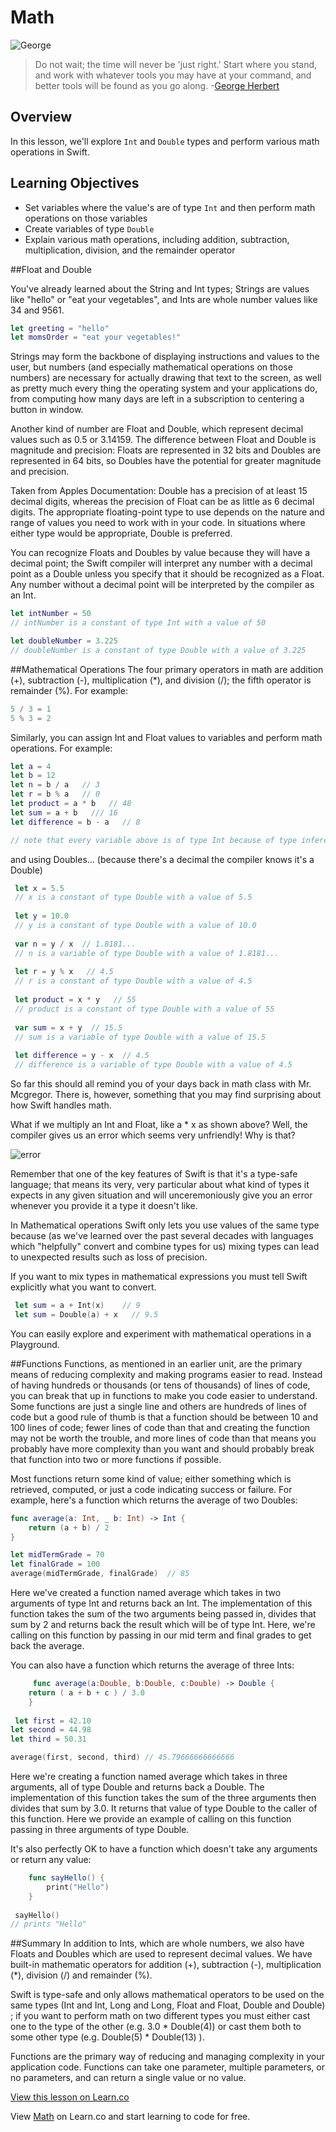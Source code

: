 # Math

![George](http://i.imgur.com/Kz9FGiV.jpg?1)

> Do not wait; the time will never be 'just right.' Start where you stand, and work with whatever tools you may have at your command, and better tools will be found as you go along. -[George Herbert](https://en.wikipedia.org/wiki/George_Herbert)

## Overview

In this lesson, we'll explore `Int` and `Double` types and perform various math operations in Swift. 

## Learning Objectives 

* Set variables where the value's are of type `Int` and then perform math operations on those variables
* Create variables of type `Double`
* Explain various math operations, including addition, subtraction, multiplication, division, and the remainder operator

##Float and Double

You've already learned about the String and Int types; Strings are values like "hello" or "eat your vegetables", and Ints are whole number values like 34 and 9561.  

````Swift
let greeting = "hello"
let momsOrder = "eat your vegetables!"
````

Strings may form the backbone of displaying instructions and values to the user, but numbers (and especially mathematical operations on those numbers) are necessary for actually drawing that text to the screen, as well as pretty much every thing the operating system and your applications do, from computing how many days are left in a subscription to centering a button in window.  

Another kind of number are Float and Double, which represent decimal values such as 0.5 or 3.14159.  The difference between Float and Double is magnitude and precision: Floats are represented in 32 bits and Doubles are represented in 64 bits, so Doubles have the potential for greater magnitude and precision.

Taken from Apples Documentation: 
Double has a precision of at least 15 decimal digits, whereas the precision of Float can be as little as 6 decimal digits. The appropriate floating-point type to use depends on the nature and range of values you need to work with in your code. In situations where either type would be appropriate, Double is preferred.

You can recognize Floats and Doubles by value because they will have a decimal point; the Swift compiler will interpret any number with a decimal point as a Double unless you specify that it should be recognized as a Float.  Any number without a decimal point will be interpreted by the compiler as an Int.

````Swift
let intNumber = 50
// intNumber is a constant of type Int with a value of 50

let doubleNumber = 3.225
// doubleNumber is a constant of type Double with a value of 3.225
````

##Mathematical Operations
The four primary operators in math are addition (+), subtraction (-), multiplication (*), and division (/); the fifth operator is remainder (%).  For example:

```Swift
5 / 3 = 1
5 % 3 = 2
````
 
 Similarly, you can assign Int and Float values to variables and perform math operations.  For example:

 ```Swift
 let a = 4
 let b = 12
 let n = b / a   // 3
 let r = b % a   // 0
 let product = a * b   // 48
 let sum = a + b   /// 16
 let difference = b - a   // 8

 // note that every variable above is of type Int because of type inference.
 ````

 and using Doubles...  (because there's a decimal the compiler knows it's a Double)

````Swift
 let x = 5.5
 // x is a constant of type Double with a value of 5.5
 
 let y = 10.0
 // y is a constant of type Double with a value of 10.0
 
 var n = y / x  // 1.8181...
 // n is a variable of type Double with a value of 1.8181...
 
 let r = y % x   // 4.5
 // r is a constant of type Double with a value of 4.5
 
 let product = x * y   // 55
 // product is a constant of type Double with a value of 55
 
 var sum = x + y  // 15.5
 // sum is a variable of type Double with a value of 15.5
 
 let difference = y - x  // 4.5
 // difference is a variable of type Double with a value of 4.5
 ````
 
 So far this should all remind you of your days back in math class with Mr. Mcgregor.  There is, however, something that you may find surprising about how Swift handles math.
 
What if we multiply an Int and Float, like a * x as shown above?  Well, the compiler gives us an error which seems very unfriendly!  Why is that?

![error](http://i.imgur.com/y7pMBRG.png?1)
 
Remember that one of the key features of Swift is that it's a type-safe language; that means its very, very particular about what kind of types it expects in any given situation and will unceremoniously give you an error whenever you provide it a type it doesn't like.

In Mathematical operations Swift only lets you use values of the same type because (as we've learned over the past several decades with languages which "helpfully" convert and combine types for us) mixing types can lead to unexpected results such as loss of precision.

If you want to mix types in mathematical expressions you must tell Swift explicitly what you want to convert.
 
````Swift
 let sum = a + Int(x)    // 9
 let sum = Double(a) + x   // 9.5
 ````
 
 You can easily explore and experiment with mathematical operations in a Playground.
 
 
##Functions
 Functions, as mentioned in an earlier unit, are the primary means of reducing complexity and making programs easier to read.  Instead of having hundreds or thousands (or tens of thousands) of lines of code, you can break that up in functions to make you code easier to understand.  Some functions are just a single line and others are hundreds of lines of code but a good rule of thumb is that a function should be between 10 and 100 lines of code; fewer lines of code than that and creating the function may not be worth the trouble, and more lines of code than that means you probably have more complexity than you want and should probably break that function into two or more functions if possible.
 
 Most functions return some kind of value; either something which is retrieved, computed, or just a code indicating success or failure.  For example, here's a function which returns the average of two Doubles:

````Swift
func average(a: Int, _ b: Int) -> Int {
    return (a + b) / 2
}

let midTermGrade = 70
let finalGrade = 100
average(midTermGrade, finalGrade)  // 85
````
 	
Here we've created a function named average which takes in two arguments of type Int and returns back an Int. The implementation of this function takes the sum of the two arguments being passed in, divides that sum by 2 and returns back the result which will be of type Int. Here, we're calling on this function by passing in our mid term and final grades to get back the average.
 	
 You can also have a function which returns the average of three Ints:

````Swift
 	 func average(a:Double, b:Double, c:Double) -> Double {
 	return ( a + b + c ) / 3.0
 	}
 	
 let first = 42.10
let second = 44.98
let third = 50.31

average(first, second, third) // 45.79666666666666
 ````
Here we're creating a function named average which takes in three arguments, all of type Double and returns back a Double. The implementation of this function takes the sum of the three arguments then divides that sum by 3.0. It returns that value of type Double to the caller of this function. Here we provide an example of calling on this function passing in three arguments of type Double.

It's also perfectly OK to have a function which doesn't take any arguments or return any value:
 
````Swift
 	func sayHello() {
 		print("Hello")
 	}
 	
 sayHello()
// prints "Hello"
````

##Summary
In addition to Ints, which are whole numbers, we also have Floats and Doubles which are used to represent decimal values.  We have built-in mathematic operators for addition (+), subtraction (-), multiplication (*), division (/) and remainder (%).

Swift is type-safe and only allows mathematical operators to be used on the same types (Int and Int, Long and Long, Float and Float, Double and Double) ; if you want to perform math on two different types you must either cast one to the type of the other (e.g. 3.0 * Double(4)) or cast them both to some other type (e.g.	  Double(5) * Double(13) ).

Functions are the primary way of reducing and managing complexity in your application code.  Functions can take one parameter, multiple parameters, or no parameters, and can return a single value or no value.

 

<a href='https://learn.co/lessons/Math' data-visibility='hidden'>View this lesson on Learn.co</a>

<p class='util--hide'>View <a href='https://learn.co/lessons/swift-math-readme'>Math</a> on Learn.co and start learning to code for free.</p>
